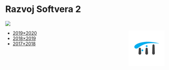 # Razvoj Softvera 2

[<img src="https://discordapp.com/api/guilds/440055845552914433/widget.png" align="center">](https://discord.gg/MFzeztS)


<img src=".assets/fit-logo.png" align="right">

* [2019×2020](./Seminarski/2019×2020.md)
* [2018×2019](./Seminarski/2018×2019.md)
* [2017×2018](./Seminarski/2017×2018.md)

